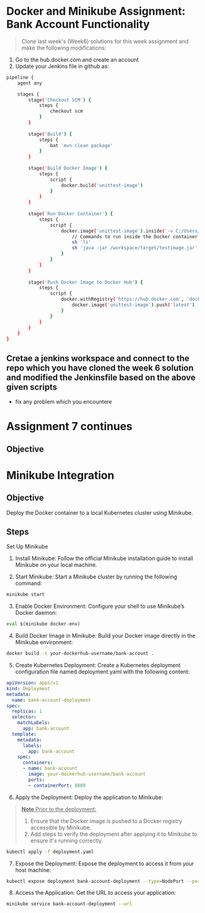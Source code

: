 # Docker and Minikube Assignment: Bank Account Functionality
> Clone last week's (Week6) solutions for this week assignment and make the following modifications:
1. Go to the hub.docker.com and create an account
1. Update your Jenkins file in github as:
```sh
pipeline {
    agent any

    stages {
        stage('Checkout SCM') {
            steps {
                checkout scm
            }
        }
        
        stage('Build') {
            steps {
                bat 'mvn clean package'
            }
        }
        
        stage('Build Docker Image') {
            steps {
                script {
                    docker.build('unittest-image')
                }
            }
        }
        
        stage('Run Docker Container') {
            steps {
                script {
                    docker.image('unittest-image').inside('-v C:/Users/amirdi/.jenkins/workspace/assignment6:/workspace -w /workspace') {
                        // Commands to run inside the Docker container
                        sh 'ls'
                        sh 'java -jar /workspace/target/testimage.jar'
                    }
                }
            }
        }
        
        stage('Push Docker Image to Docker Hub') {
            steps {
                script {
                    docker.withRegistry('https://hub.docker.com', 'docker-hub-credentials') {
                        docker.image('unittest-image').push('latest')
                    }
                }
            }
        }
    }
}

```

## Cretae a jenkins workspace and connect to the repo which you have cloned the week 6 solution and modified the Jenkinsfile based on the above given scripts
* fix any problem which you encountere
  
# Assignment 7 continues
## Objective





# Minikube Integration
## Objective
Deploy the Docker container to a local Kubernetes cluster using Minikube.

## Steps
Set Up Minikube
1. Install Minikube:
Follow the official Minikube installation guide to install Minikube on your local machine.

2. Start Minikube:
Start a Minikube cluster by running the following command:
```sh
minikube start
```
3. Enable Docker Environment:
   Configure your shell to use Minikube’s Docker daemon:
```sh
eval $(minikube docker-env)
```
4. Build Docker Image in Minikube:
  Build your Docker image directly in the Minikube environment:

```sh
docker build -t your-dockerhub-username/bank-account .
```
5. Create Kubernetes Deployment:
Create a Kubernetes deployment configuration file named deployment.yaml with the following content:

```yaml
apiVersion: apps/v1
kind: Deployment
metadata:
  name: bank-account-deployment
spec:
  replicas: 1
  selector:
    matchLabels:
      app: bank-account
  template:
    metadata:
      labels:
        app: bank-account
    spec:
      containers:
      - name: bank-account
        image: your-dockerhub-username/bank-account
        ports:
        - containerPort: 8080
```
6. Apply the Deployment:
Deploy the application to Minikube:
> <ins>**Note**<ins> Prior to the deployment:
> 1. Ensure that the Docker image is pushed to a Docker registry accessible by Minikube.
> 2. Add steps to verify the deployment after applying it to Minikube to ensure it's running correctly.
```sh
kubectl apply -f deployment.yaml
```
7. Expose the Deployment:
Expose the deployment to access it from your host machine:

```sh
kubectl expose deployment bank-account-deployment --type=NodePort --port=8080
```
8. Access the Application:
Get the URL to access your application:

```sh
minikube service bank-account-deployment --url
```






